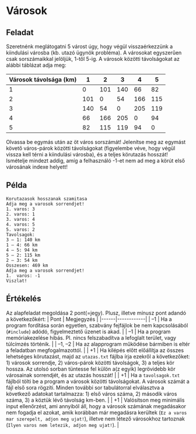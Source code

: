 # Városok

## Feladat

Szeretnénk meglátogatni 5 várost úgy, hogy végül visszaérkezzünk a kiindulási városba (kb. utazó ügynök probléma). A városokat egyszerűen csak sorszámaikkal jelöljük, 1-től 5-ig. A városok közötti távolságokat az alábbi táblázat adja meg:

| Városok távolsága (km) | 1   | 2   | 3   | 4   | 5   |
| ---------------------- | --- | --- | --- | --- | --- |
| 1                      | 0   | 101 | 140 | 66  | 82  |
| 2                      | 101 | 0   | 54  | 166 | 115 |
| 3                      | 140 | 54  | 0   | 205 | 119 |
| 4                      | 66  | 166 | 205 | 0   | 94  |
| 5                      | 82  | 115 | 119 | 94  | 0   |

Olvassa be egymás után az öt város sorszámát! Jelenítse meg az egymást követő város-párok közötti távolságokat (figyelembe véve, hogy végül vissza kell térni a kiindulási városba), és a teljes körutazás hosszát! Ismételje mindezt addig, amíg a felhasználó -1-et nem ad meg a körút első városának indexe helyett!

## Példa

```
Korutazasok hosszanak szamitasa
Adja meg a varosok sorrendjet!
1. varos: 3
2. varos: 1
3. varos: 4
4. varos: 5
5. varos: 2
Tavolsagok:
3 – 1: 140 km
1 – 4: 66 km
4 – 5: 94 km
5 – 2: 115 km
2 – 3: 54 km
Osszesen: 469 km
Adja meg a varosok sorrendjet!
1.	varos: -1
Viszlat!
```

## Értékelés

Az alapfeladat megoldása 2 pont(=jegy). Plusz, illetve mínusz pont adandó a következőkért:
| Pont | Megjegyzés |
|------|------------|
| –1 | Ha a program fordítása során egyetlen, szabvány fejfájlok be nem kapcsolásából (`#include`) adódó, figyelmeztető üzenet is akad. |
| –1 | Ha a program memóriakezelése hibás. Pl. nincs felszabadítva a lefoglalt terület, vagy túlcímzés történik. |
| –1, –2 | Ha az alapprogram működése bármiben is eltér a feladatban megfogalmazottól. |
| +1 | Ha kilépés előtt előállítja az összes lehetséges körutazást, majd az `utazas.txt` fájlba írja ezekről a következőket: 1) városok sorrendje, 2) város-párok közötti távolságok, 3) a teljes kör hossza. Az utolsó sorban tüntesse fel külön a(z egyik) legrövidebb kör városainak sorrendjét, és az utazás hosszát! |
| +1 | Ha a `tavolsagok.txt` fájlból tölti be a program a városok közötti távolságokat. A városok számát a fájl első sora rögzíti. Minden további sor tabulátorral elválasztva a következő adatokat tartalmazza: 1) első város száma, 2) második város száma, 3) a köztük lévő távolság km-ben. |
| +1 | Valósítson meg minimális input ellenőrzést, ami annyiból áll, hogy a városok számának megadásakor nem fogadja el azokat, amik korábban már megadásra kerültek (`Ez a varos mar szerepelt, adjon meg ujat!`), illetve nem létező városokhoz tartoznak (`Ilyen varos nem letezik, adjon meg ujat!`). |
